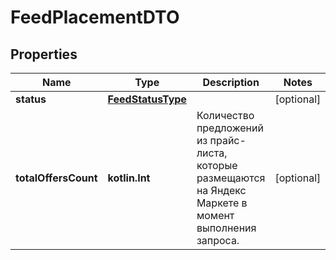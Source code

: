 
# FeedPlacementDTO

## Properties
| Name | Type | Description | Notes |
| ------------ | ------------- | ------------- | ------------- |
| **status** | [**FeedStatusType**](FeedStatusType.md) |  |  [optional] |
| **totalOffersCount** | **kotlin.Int** | Количество предложений из прайс-листа, которые размещаются на Яндекс Маркете в момент выполнения запроса. |  [optional] |



